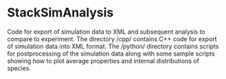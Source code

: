 # StackSimAnalysis
Code for export of simulation data to XML and subsequent analysis to compare to experiment. The directory /cpp/ contains C++ code for export of simulation data into XML format. The /python/ directory contains scripts for postprocessing of the simulation data along with some sample scripts showing how to plot average properties and internal distributions of species.
